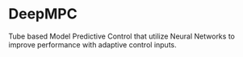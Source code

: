 # DeepMPC
 Tube based Model Predictive Control that utilize Neural Networks to improve performance with adaptive control inputs.
